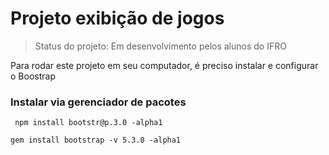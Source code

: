 # Projeto exibição de jogos

> Status do projeto: Em desenvolvimento pelos alunos do IFRO

Para rodar este projeto em seu computador, é preciso instalar e configurar o Boostrap

### Instalar via gerenciador de pacotes

```
 npm install bootstr@p.3.0 -alpha1
 ```
 
 ```
gem install bootstrap -v 5.3.0 -alpha1
```

